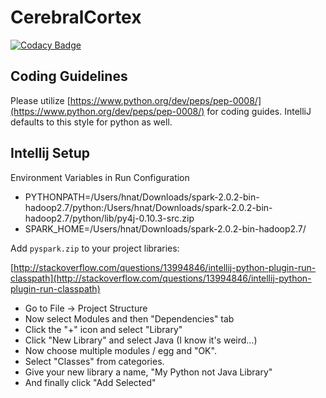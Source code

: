 # CerebralCortex

[![Codacy Badge](https://api.codacy.com/project/badge/Grade/b1d2febd95a74ade9ecb7bbc7e968292)](https://www.codacy.com/app/twhnat/CerebralCortex?utm_source=github.com&amp;utm_medium=referral&amp;utm_content=MD2Korg/CerebralCortex&amp;utm_campaign=Badge_Grade)


## Coding Guidelines
Please utilize [https://www.python.org/dev/peps/pep-0008/](https://www.python.org/dev/peps/pep-0008/) for coding guides.  IntelliJ defaults to this style for python as well.


## Intellij Setup
Environment Variables in Run Configuration

* PYTHONPATH=/Users/hnat/Downloads/spark-2.0.2-bin-hadoop2.7/python:/Users/hnat/Downloads/spark-2.0.2-bin-hadoop2.7/python/lib/py4j-0.10.3-src.zip
* SPARK_HOME=/Users/hnat/Downloads/spark-2.0.2-bin-hadoop2.7/


Add `pyspark.zip` to your project libraries:

[http://stackoverflow.com/questions/13994846/intellij-python-plugin-run-classpath](http://stackoverflow.com/questions/13994846/intellij-python-plugin-run-classpath)
*  Go to File -> Project Structure
*  Now select Modules and then "Dependencies" tab
*  Click the "+" icon and select "Library"
*  Click "New Library" and select Java (I know it's weird...)
*  Now choose multiple modules / egg and "OK".
*  Select "Classes" from categories.
*  Give your new library a name, "My Python not Java Library"
*  And finally click "Add Selected"
